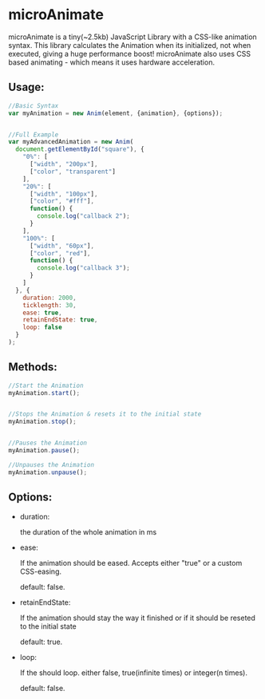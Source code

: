 microAnimate
=============
microAnimate is a tiny(~2.5kb) JavaScript Library with a CSS-like animation syntax. This library calculates the Animation when its initialized, not when executed, giving a huge performance boost! microAnimate also uses CSS based animating - which means it uses hardware acceleration.


Usage:
------------
```javascript
//Basic Syntax
var myAnimation = new Anim(element, {animation}, {options});


//Full Example
var myAdvancedAnimation = new Anim(
  document.getElementById("square"), {
    "0%": [
      ["width", "200px"],
      ["color", "transparent"]
    ],
    "20%": [
      ["width", "100px"],
      ["color", "#fff"],
      function() {
        console.log("callback 2");
      }
    ],
    "100%": [
      ["width", "60px"],
      ["color", "red"],
      function() {
        console.log("callback 3");
      }
    ]
  }, {
    duration: 2000,
    ticklength: 30,
    ease: true,
    retainEndState: true,
    loop: false
  }
);
```

Methods:
-----------
```javascript
//Start the Animation
myAnimation.start();


//Stops the Animation & resets it to the initial state
myAnimation.stop();


//Pauses the Animation
myAnimation.pause();

//Unpauses the Animation
myAnimation.unpause();
```

Options:
-----------
- duration:

  the duration of the whole animation in ms


- ease:

  If the animation should be eased. Accepts either "true" or a custom CSS-easing.

  default: false.

- retainEndState:

  If the animation should stay the way it finished or if it should be reseted to the initial state

  default: true.

- loop:

  If the should loop. either false, true(infinite times) or integer(n times).

  default: false.
